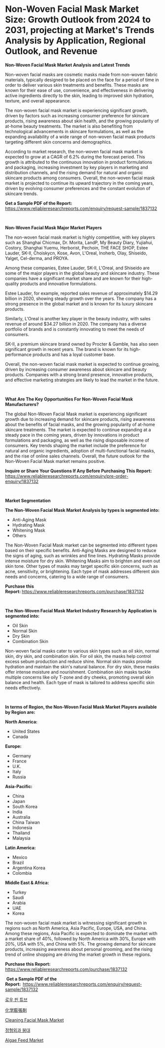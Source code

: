<p><h1>Non-Woven Facial Mask Market Size: Growth Outlook from 2024 to 2031, projecting at Market's Trends Analysis by Application, Regional Outlook, and Revenue</h1></p><p><strong>Non-Woven Facial Mask Market Analysis and Latest Trends</strong></p>
<p><p>Non-woven facial masks are cosmetic masks made from non-woven fabric materials, typically designed to be placed on the face for a period of time in order to deliver various skin treatments and benefits. These masks are known for their ease of use, convenience, and effectiveness in delivering active ingredients directly to the skin, leading to improved skin hydration, texture, and overall appearance.</p><p>The non-woven facial mask market is experiencing significant growth, driven by factors such as increasing consumer preference for skincare products, rising awareness about skin health, and the growing popularity of at-home beauty treatments. The market is also benefiting from technological advancements in skincare formulations, as well as the expanding availability of a wide range of non-woven facial mask products targeting different skin concerns and demographics.</p><p>According to market research, the non-woven facial mask market is expected to grow at a CAGR of 6.2% during the forecast period. This growth is attributed to the continuous innovation in product formulations and packaging, increasing investment by key players in marketing and distribution channels, and the rising demand for natural and organic skincare products among consumers. Overall, the non-woven facial mask market is projected to continue its upward trajectory in the coming years, driven by evolving consumer preferences and the constant evolution of skincare trends.</p></p>
<p><strong>Get a Sample PDF of the Report:&nbsp;</strong> <a href="https://www.reliableresearchreports.com/enquiry/request-sample/1837132">https://www.reliableresearchreports.com/enquiry/request-sample/1837132</a></p>
<p>&nbsp;</p>
<p><strong>Non-Woven Facial Mask Major Market Players</strong></p>
<p><p>The non-woven facial mask market is highly competitive, with key players such as Shanghai Chicmax, Dr. Morita, LandP, My Beauty Diary, Yujiahui, Costory, Shanghai Yuemu, Herborist, Pechoin, THE FACE SHOP, Estee Lauder, SK-II, Choiskycn, Kose, Avon, L'Oreal, Inoherb, Olay, Shiseido, Yalget, Cel-derma, and PROYA.</p><p>Among these companies, Estee Lauder, SK-II, L'Oreal, and Shiseido are some of the major players in the global beauty and skincare industry. These companies have a significant market share and are known for their high-quality products and innovative formulations.</p><p>Estee Lauder, for example, reported sales revenue of approximately $14.29 billion in 2020, showing steady growth over the years. The company has a strong presence in the global market and is known for its luxury skincare products.</p><p>Similarly, L'Oreal is another key player in the beauty industry, with sales revenue of around $34.27 billion in 2020. The company has a diverse portfolio of brands and is constantly innovating to meet the needs of consumers.</p><p>SK-II, a premium skincare brand owned by Procter & Gamble, has also seen significant growth in recent years. The brand is known for its high-performance products and has a loyal customer base.</p><p>Overall, the non-woven facial mask market is expected to continue growing, driven by increasing consumer awareness about skincare and beauty products. Companies with a strong brand presence, innovative products, and effective marketing strategies are likely to lead the market in the future.</p></p>
<p>&nbsp;</p>
<p><strong>What Are The Key Opportunities For Non-Woven Facial Mask Manufacturers?</strong></p>
<p><p>The global Non-Woven Facial Mask market is experiencing significant growth due to increasing demand for skincare products, rising awareness about the benefits of facial masks, and the growing popularity of at-home skincare treatments. The market is expected to continue expanding at a steady pace in the coming years, driven by innovations in product formulations and packaging, as well as the rising disposable income of consumers. Key trends shaping the market include the preference for natural and organic ingredients, adoption of multi-functional facial masks, and the rise of online sales channels. Overall, the future outlook for the Non-Woven Facial Mask market remains positive.</p></p>
<p><strong>Inquire or Share Your Questions If Any Before Purchasing This Report:</strong> <a href="https://www.reliableresearchreports.com/enquiry/pre-order-enquiry/1837132">https://www.reliableresearchreports.com/enquiry/pre-order-enquiry/1837132</a></p>
<p>&nbsp;</p>
<p><strong>Market Segmentation</strong></p>
<p><strong>The Non-Woven Facial Mask Market Analysis by types is segmented into:</strong></p>
<p><ul><li>Anti-Aging Mask</li><li>Hydrating Mask</li><li>Whitening Mask</li><li>Others</li></ul></p>
<p><p>The Non-Woven Facial Mask market can be segmented into different types based on their specific benefits. Anti-Aging Masks are designed to reduce the signs of aging, such as wrinkles and fine lines. Hydrating Masks provide intense moisture for dry skin. Whitening Masks aim to brighten and even out skin tone. Other types of masks may target specific skin concerns, such as acne, sensitivity, or brightening. Each type of mask addresses different skin needs and concerns, catering to a wide range of consumers.</p></p>
<p><strong>Purchase this Report:&nbsp;</strong><a href="https://www.reliableresearchreports.com/purchase/1837132">https://www.reliableresearchreports.com/purchase/1837132</a></p>
<p>&nbsp;</p>
<p><strong>The Non-Woven Facial Mask Market Industry Research by Application is segmented into:</strong></p>
<p><ul><li>Oil Skin</li><li>Normal Skin</li><li>Dry Skin</li><li>Combination Skin</li></ul></p>
<p><p>Non-woven facial masks cater to various skin types such as oil skin, normal skin, dry skin, and combination skin. For oil skin, the masks help control excess sebum production and reduce shine. Normal skin masks provide hydration and maintain the skin's natural balance. For dry skin, these masks offer intense moisture and nourishment. Combination skin masks tackle multiple concerns like oily T-zone and dry cheeks, promoting overall skin balance and health. Each type of mask is tailored to address specific skin needs effectively.</p></p>
<p>&nbsp;</p>
<p><strong>In terms of Region, the Non-Woven Facial Mask Market Players available by Region are:</strong></p>
<p>
    <p> <strong> North America: </strong>
        <ul>
            <li>United States</li>
            <li>Canada</li>
        </ul>
        </p> 
    <p> <strong> Europe: </strong>
        <ul>
            <li>Germany</li>
            <li>France</li>
            <li>U.K.</li>
            <li>Italy</li>
            <li>Russia</li>
        </ul>
        </p> 
    <p> <strong> Asia-Pacific: </strong>
        <ul>
            <li>China</li>
            <li>Japan</li>
            <li>South Korea</li>
            <li>India</li>
            <li>Australia</li>
            <li>China Taiwan</li>
            <li>Indonesia</li>
            <li>Thailand</li>
            <li>Malaysia</li>
        </ul>
        </p> 
    <p> <strong> Latin America: </strong>
        <ul>
            <li>Mexico</li>
            <li>Brazil</li>
            <li>Argentina Korea</li>
            <li>Colombia</li>
        </ul>
        </p> 
    <p> <strong> Middle East & Africa: </strong>
        <ul>
            <li>Turkey</li>
            <li>Saudi</li>
            <li>Arabia</li>
            <li>UAE</li>
            <li>Korea</li>
        </ul>
    </p>
    </p>
<p><p>The non-woven facial mask market is witnessing significant growth in regions such as North America, Asia Pacific, Europe, USA, and China. Among these regions, Asia Pacific is expected to dominate the market with a market share of 40%, followed by North America with 30%, Europe with 20%, USA with 5%, and China with 5%. The growing demand for skincare products, increasing awareness about personal grooming, and the rising trend of online shopping are driving the market growth in these regions.</p></p>
<p><strong>Purchase this Report: </strong><a href="https://www.reliableresearchreports.com/purchase/1837132">https://www.reliableresearchreports.com/purchase/1837132</a></p>
<p>&nbsp;<strong>Get a Sample PDF of the Report:&nbsp;&nbsp;</strong><a href="https://www.reliableresearchreports.com/enquiry/request-sample/1837132">https://www.reliableresearchreports.com/enquiry/request-sample/1837132</a></p>
<p><strong></strong></p>
<p><p><a href="https://github.com/vskv4779xr1/Market-Research-Report-List-1/blob/main/38400556980.md">로우 핀 튜브</a></p><p><a href="https://medium.com/@melliestracke2023/%E5%8C%96%E5%AD%A6%E8%86%A8%E5%BC%B5%E5%89%A4%E5%B8%82%E5%A0%B4%E3%83%AC%E3%83%9D%E3%83%BC%E3%83%88%E3%81%8C%E3%81%93%E3%81%AE%E5%B8%82%E5%A0%B4%E3%81%AE%E6%9C%80%E6%96%B0%E3%83%88%E3%83%AC%E3%83%B3%E3%83%89%E3%81%A8%E6%88%90%E9%95%B7%E6%A9%9F%E4%BC%9A%E3%82%92%E6%98%8E%E3%82%89%E3%81%8B%E3%81%AB%E3%81%97%E3%81%BE%E3%81%99-51d16621db4a">化学膨張剤</a></p><p><a href="https://github.com/Hazelklievgspy6vdcsmu106w/Market-Research-Report-List-1/blob/main/cleaning-facial-mask-market.md">Cleaning Facial Mask Market</a></p><p><a href="https://github.com/CliftonFisher9067/Market-Research-Report-List-1/blob/main/39780456981.md">정형외과 붕대</a></p><p><a href="https://issuu.com/reportprime-2/docs/algae-feed-market-size-2030.pptx">Algae Feed Market</a></p></p>